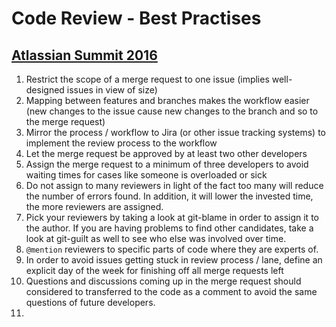 # Code Review - Best Practises

## [Atlassian Summit 2016](https://www.youtube.com/watch?v=fatTnX8_ZRk&t=5s)
1.	Restrict the scope of a merge request to one issue (implies well-designed issues in view of size)
2.	Mapping between features and branches makes the workflow easier (new changes to the issue cause new changes to the branch and so to the merge request)
3.	Mirror the process / workflow to Jira (or other issue tracking systems) to implement the review process to the workflow
4.	Let the merge request be approved by at least two other developers
5.	Assign the merge request to a minimum of three developers to avoid waiting times for cases like someone is overloaded or sick
6.	Do not assign to many reviewers in light of the fact too many will reduce the number of errors found. In addition, it will lower the invested time, the more reviewers are assigned.
7.	Pick your reviewers by taking a look at git-blame in order to assign it to the author. If you are having problems to find other candidates, take a look at git-guilt as well to see who else was involved over time.
8.	`@mention` reviewers to specific parts of code where they are experts of.
9.	In order to avoid issues getting stuck in review process / lane, define an explicit day of the week for finishing off all merge requests left
10. Questions and discussions coming up in the merge request should considered to transferred to the code as a comment to avoid the same questions of future developers.
11. 
<!--stackedit_data:
eyJoaXN0b3J5IjpbLTE0NjQ3NTQyMTksMTkwNzM3OTk2MSwtMT
UwMjkzMjNdfQ==
-->
